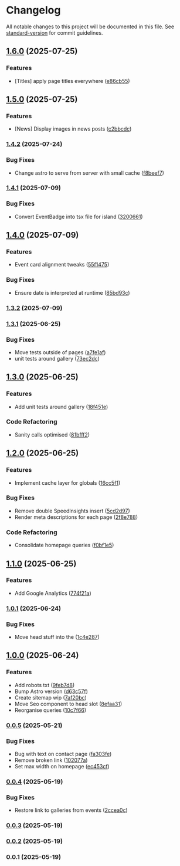 # Changelog

All notable changes to this project will be documented in this file. See [standard-version](https://github.com/conventional-changelog/standard-version) for commit guidelines.

## [1.6.0](https://github.com/marvinbarretto/nsguild/compare/v1.5.0...v1.6.0) (2025-07-25)


### Features

* [Titles] apply page titles everywhere ([e86cb55](https://github.com/marvinbarretto/nsguild/commit/e86cb5567f83318bc65366a5e72fc8ea6a6bcdb1))

## [1.5.0](https://github.com/marvinbarretto/nsguild/compare/v1.4.2...v1.5.0) (2025-07-25)


### Features

* [News] Display images in news posts ([c2bbcdc](https://github.com/marvinbarretto/nsguild/commit/c2bbcdcc7af855e9ebf23ae1b840d4898738ed5c))

### [1.4.2](https://github.com/marvinbarretto/nsguild/compare/v1.4.1...v1.4.2) (2025-07-24)


### Bug Fixes

* Change astro to serve from server with small cache ([f8beef7](https://github.com/marvinbarretto/nsguild/commit/f8beef75f554f2bb64bb300f27b4c5e0d5906d19))

### [1.4.1](https://github.com/marvinbarretto/nsguild/compare/v1.4.0...v1.4.1) (2025-07-09)


### Bug Fixes

* Convert EventBadge into tsx file for island ([3200661](https://github.com/marvinbarretto/nsguild/commit/3200661b00d6e979289ae7a5a3ea657caada3c9c))

## [1.4.0](https://github.com/marvinbarretto/nsguild/compare/v1.3.2...v1.4.0) (2025-07-09)


### Features

* Event card alignment tweaks ([55f1475](https://github.com/marvinbarretto/nsguild/commit/55f14759db63a7c60bed50a8649077da66930823))


### Bug Fixes

* Ensure date is interpreted at runtime ([85bd93c](https://github.com/marvinbarretto/nsguild/commit/85bd93ce77fe790a8d793211cf33155de2133242))

### [1.3.2](https://github.com/marvinbarretto/nsguild/compare/v1.3.1...v1.3.2) (2025-07-09)

### [1.3.1](https://github.com/marvinbarretto/nsguild/compare/v1.3.0...v1.3.1) (2025-06-25)


### Bug Fixes

* Move tests outside of pages ([a7fe1af](https://github.com/marvinbarretto/nsguild/commit/a7fe1afc63a755fcd661e9f694bc1c9493743359))
* unit tests around gallery ([73ec2dc](https://github.com/marvinbarretto/nsguild/commit/73ec2dcc9cd74dc8f6ccf988e620b21655652a9c))

## [1.3.0](https://github.com/marvinbarretto/nsguild/compare/v1.2.0...v1.3.0) (2025-06-25)


### Features

* Add unit tests around gallery ([18f451e](https://github.com/marvinbarretto/nsguild/commit/18f451e0328361ae377b003eeacf7156d7e2c448))


### Code Refactoring

* Sanity calls optimised ([81bfff2](https://github.com/marvinbarretto/nsguild/commit/81bfff29a4467102ac7f72c422663f9a5751410f))

## [1.2.0](https://github.com/marvinbarretto/nsguild/compare/v1.1.0...v1.2.0) (2025-06-25)


### Features

* Implement cache layer for globals ([16cc5f1](https://github.com/marvinbarretto/nsguild/commit/16cc5f12e4e2a5882a9337dbd50e5098d68dbda0))


### Bug Fixes

* Remove double SpeedInsights insert ([5cd2d97](https://github.com/marvinbarretto/nsguild/commit/5cd2d9795c2099e8a9e02e9c68870e238cc73fd9))
* Render meta descriptions for each page ([2f8e788](https://github.com/marvinbarretto/nsguild/commit/2f8e788ee8898a5faf443a0505da38288a63813f))


### Code Refactoring

* Consolidate homepage queries ([f0bf1e5](https://github.com/marvinbarretto/nsguild/commit/f0bf1e59554929ce25faa30cbc0bcfe333b0cce0))

## [1.1.0](https://github.com/marvinbarretto/nsguild/compare/v1.0.1...v1.1.0) (2025-06-25)


### Features

* Add Google Analytics ([774f21a](https://github.com/marvinbarretto/nsguild/commit/774f21af58ce15ddcf2f11384b6fb6fb866b0b93))

### [1.0.1](https://github.com/marvinbarretto/nsguild/compare/v1.0.0...v1.0.1) (2025-06-24)


### Bug Fixes

* Move head stuff into the <head> ([1c4e287](https://github.com/marvinbarretto/nsguild/commit/1c4e28734466a49ea7faa35fa21ea36f104460ab))

## [1.0.0](https://github.com/marvinbarretto/nsguild/compare/v0.0.5...v1.0.0) (2025-06-24)


### Features

* Add robots txt ([9feb7d8](https://github.com/marvinbarretto/nsguild/commit/9feb7d867ccfbf0af89464bebd1d42a94d1e77fc))
* Bump Astro version ([d63c57f](https://github.com/marvinbarretto/nsguild/commit/d63c57f7f97f05a35a4a371e3a01323850a7db8d))
* Create sitemap wip ([7af20bc](https://github.com/marvinbarretto/nsguild/commit/7af20bc60ae9b76a5d0b01018893b22dc2755d0e))
* Move Seo component to head slot ([8efaa31](https://github.com/marvinbarretto/nsguild/commit/8efaa3179523f67758dab667bffd6127687cde7b))
* Reorganise queries ([10c7f66](https://github.com/marvinbarretto/nsguild/commit/10c7f66551fd1351700da8e70aa719380c903d22))

### [0.0.5](https://github.com/marvinbarretto/nsguild/compare/v0.0.4...v0.0.5) (2025-05-21)


### Bug Fixes

* Bug with text on contact page ([fa303fe](https://github.com/marvinbarretto/nsguild/commit/fa303fe3b936d31fb3e6c22e7b4dd6ef47d3b009))
* Remove broken link ([102077a](https://github.com/marvinbarretto/nsguild/commit/102077aed2438861f460610ec66c990f52bb6bfc))
* Set max width on homepage ([ec453cf](https://github.com/marvinbarretto/nsguild/commit/ec453cf5780e327bd1d2e79f0290e951f13c93fb))

### [0.0.4](https://github.com/marvinbarretto/nsguild/compare/v0.0.3...v0.0.4) (2025-05-19)


### Bug Fixes

* Restore link to galleries from events ([2ccea0c](https://github.com/marvinbarretto/nsguild/commit/2ccea0c39b593f4e4efd77d8f7c657de28550e00))

### [0.0.3](https://github.com/marvinbarretto/nsguild/compare/v0.0.2...v0.0.3) (2025-05-19)

### [0.0.2](https://github.com/marvinbarretto/nsguild/compare/v0.0.1...v0.0.2) (2025-05-19)

### 0.0.1 (2025-05-19)
